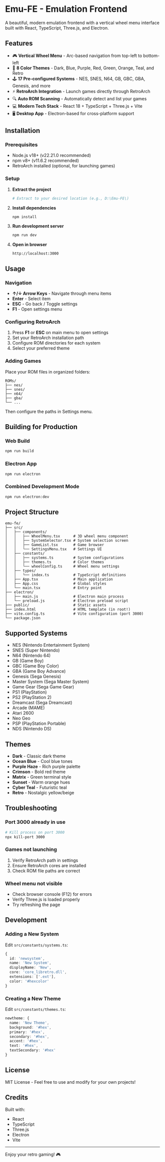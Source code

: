 # Emu-FE - Emulation Frontend

A beautiful, modern emulation frontend with a vertical wheel menu interface built with React, TypeScript, Three.js, and Electron.

## Features

- 🎮 **Vertical Wheel Menu** - Arc-based navigation from top-left to bottom-left
- 🎨 **8 Color Themes** - Dark, Blue, Purple, Red, Green, Orange, Teal, and Retro
- 🕹️ **17 Pre-configured Systems** - NES, SNES, N64, GB, GBC, GBA, Genesis, and more
- ⚡ **RetroArch Integration** - Launch games directly through RetroArch
- 🔍 **Auto ROM Scanning** - Automatically detect and list your games
- 💻 **Modern Tech Stack** - React 18 + TypeScript + Three.js + Vite
- 🖥️ **Desktop App** - Electron-based for cross-platform support

## Installation

### Prerequisites

- Node.js v18+ (v22.21.0 recommended)
- npm v8+ (v11.6.2 recommended)
- RetroArch installed (optional, for launching games)

### Setup

1. **Extract the project**
   ```bash
   # Extract to your desired location (e.g., D:\Emu-FE\)
   ```

2. **Install dependencies**
   ```bash
   npm install
   ```

3. **Run development server**
   ```bash
   npm run dev
   ```

4. **Open in browser**
   ```
   http://localhost:3000
   ```

## Usage

### Navigation

- **↑/↓ Arrow Keys** - Navigate through menu items
- **Enter** - Select item
- **ESC** - Go back / Toggle settings
- **F1** - Open settings menu

### Configuring RetroArch

1. Press **F1** or **ESC** on main menu to open settings
2. Set your RetroArch installation path
3. Configure ROM directories for each system
4. Select your preferred theme

### Adding Games

Place your ROM files in organized folders:
```
ROMs/
├── nes/
├── snes/
├── n64/
├── gba/
└── ...
```

Then configure the paths in Settings menu.

## Building for Production

### Web Build
```bash
npm run build
```

### Electron App
```bash
npm run electron
```

### Combined Development Mode
```bash
npm run electron:dev
```

## Project Structure

```
emu-fe/
├── src/
│   ├── components/
│   │   ├── WheelMenu.tsx      # 3D wheel menu component
│   │   ├── SystemSelector.tsx # System selection screen
│   │   ├── GameList.tsx       # Game browser
│   │   └── SettingsMenu.tsx   # Settings UI
│   ├── constants/
│   │   ├── systems.ts         # System configurations
│   │   ├── themes.ts          # Color themes
│   │   └── wheelConfig.ts     # Wheel menu settings
│   ├── types/
│   │   └── index.ts           # TypeScript definitions
│   ├── App.tsx                # Main application
│   ├── App.css                # Global styles
│   └── main.tsx               # Entry point
├── electron/
│   ├── main.js                # Electron main process
│   └── preload.js             # Electron preload script
├── public/                    # Static assets
├── index.html                 # HTML template (in root!)
├── vite.config.ts             # Vite configuration (port 3000)
└── package.json
```

## Supported Systems

- NES (Nintendo Entertainment System)
- SNES (Super Nintendo)
- N64 (Nintendo 64)
- GB (Game Boy)
- GBC (Game Boy Color)
- GBA (Game Boy Advance)
- Genesis (Sega Genesis)
- Master System (Sega Master System)
- Game Gear (Sega Game Gear)
- PS1 (PlayStation)
- PS2 (PlayStation 2)
- Dreamcast (Sega Dreamcast)
- Arcade (MAME)
- Atari 2600
- Neo Geo
- PSP (PlayStation Portable)
- NDS (Nintendo DS)

## Themes

- **Dark** - Classic dark theme
- **Ocean Blue** - Cool blue tones
- **Purple Haze** - Rich purple palette
- **Crimson** - Bold red theme
- **Matrix** - Green terminal style
- **Sunset** - Warm orange hues
- **Cyber Teal** - Futuristic teal
- **Retro** - Nostalgic yellow/beige

## Troubleshooting

### Port 3000 already in use
```bash
# Kill process on port 3000
npx kill-port 3000
```

### Games not launching
1. Verify RetroArch path in settings
2. Ensure RetroArch cores are installed
3. Check ROM file paths are correct

### Wheel menu not visible
- Check browser console (F12) for errors
- Verify Three.js is loaded properly
- Try refreshing the page

## Development

### Adding a New System

Edit `src/constants/systems.ts`:
```typescript
{
  id: 'newsystem',
  name: 'New System',
  displayName: 'New',
  core: 'core_libretro.dll',
  extensions: ['.ext'],
  color: '#hexcolor'
}
```

### Creating a New Theme

Edit `src/constants/themes.ts`:
```typescript
newtheme: {
  name: 'New Theme',
  background: '#hex',
  primary: '#hex',
  secondary: '#hex',
  accent: '#hex',
  text: '#hex',
  textSecondary: '#hex'
}
```

## License

MIT License - Feel free to use and modify for your own projects!

## Credits

Built with:
- React
- TypeScript
- Three.js
- Electron
- Vite

---

Enjoy your retro gaming! 🎮
